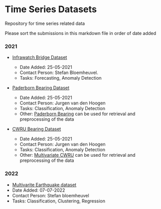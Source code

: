 # Time Series Datasets
Repository for time series related data

Please sort the submissions in this markdown file in order of date added

### 2021
- [Infrawatch Bridge Dataset](https://infrawatch.liacs.nl)
  - Date Added: 25-05-2021
  - Contact Person: Stefan Bloemheuvel.
  - Tasks: Forecasting, Anomaly Detection

- [Paderborn Bearing Dataset](https://mb.uni-paderborn.de/en/kat/main-research/datacenter/bearing-datacenter/data-sets-and-download)
  - Date Added: 25-05-2021
  - Contact Person: Jurgen van den Hoogen
  - Tasks: Classification, Anomaly Detection
  - Other: [Paderborn Bearing](https://pypi.org/project/paderborn-bearing/) can be used for retrieval and preprocessing of the data

- [CWRU Bearing Dataset](https://csegroups.case.edu/bearingdatacenter/pages/download-data-file)
  - Date Added: 25-05-2021
  - Contact Person: Jurgen van den Hoogen
  - Tasks: Classification, Anomaly Detection   
  - Other: [Multivariate CWRU](https://pypi.org/project/multivariate-cwru/) can be used for retrieval and preprocessing of the data

### 2022
- [Multivarite Earthquake dataset](https://github.com/StefanBloemheuvel/GCNTimeseriesRegression)
- Date Added: 07-07-2022
- Contact Person: Stefan bloemheuvel
- Tasks: Classification, Clustering, Regression
